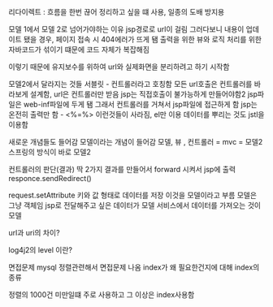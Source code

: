 리다이렉트 : 흐름을 한번 끊어 정리하고 싶을 떄 사용, 일종의 도배 방지용

모델 1에서 모델 2로 넘어가야하는 이유
jsp경로로 url이 걸림
그러다보니 내용이 업데이트 됐을 경우, 페이지 접속 시 404에러가 뜨게 됌
출력을 위한 뷰와 로직 처리를 위한 자바코드가 섞이기 떄문에 코드 자체가 복잡해짐

이렇기 때문에 유지보수를 위하여 url와 실제화면을 분리하려고 하기 시작함

모델2에서 달라지는 것들
서블릿 - 컨트롤러라고 호칭함
모든 url호출은 컨트롤러를 바라보게 설계함, url은 컨트롤러만 받음
jsp는 직접호출이 불가능하게 만들어야함2
jsp파일은 web-inf파일에 두게 됌
그래서 컨트롤러를 거쳐서 jsp파일에 접근하게 함
jsp는 온전히 출력만 함 - <%=%> 이런것들이 사라짐, el만 이용
데이터를 뿌리는 것도 jstl을 이용함

새로운 개념들도 들어감
모델이라는 개념이 들어감
모델, 뷰 , 컨트롤러 = mvc = 모델2
스프링의 방식이 바로 모델2
 
컨트롤러의 판단(결과) 딱 2가지
결과를 만들어서 forward 시켜서 jsp에 출력
responce.sendRedirect()

request.setAttribute
키와 값 형태로 데이터를 저장
이것을 모델이라고 부름
모델은 그냥 객체임
jsp로 전달해주고 싶은 데이터가 모델
서비스에서 데이터를 가져오는 것이 모델

url과 uri의 차이?


log4j2의 level 이란?


면접문제 mysql 정렬관련해서 면접문제 나옴
index가 왜 필요한건지에 대해
index의 종류

정렬의 1000건 미만일떄 주로 사용하고 그 이상은 index사용함